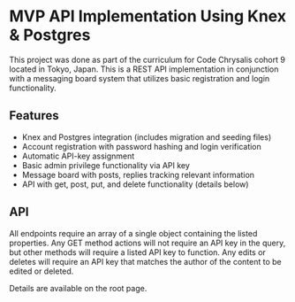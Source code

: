 # MVP API Implementation Using Knex & Postgres

This project was done as part of the curriculum for Code Chrysalis cohort 9 located in Tokyo, Japan. This is a REST API implementation in conjunction with a messaging board system that utilizes basic registration and login functionality.

## Features
* Knex and Postgres integration (includes migration and seeding files)
* Account registration with password hashing and login verification
* Automatic API-key assignment
* Basic admin privilege functionality via API key
* Message board with posts, replies tracking relevant information
* API with get, post, put, and delete functionality (details below)

## API


All endpoints require an array of a single object containing the listed properties. Any GET method actions will not require an API key in the query, but other methods will require a listed API key to function. Any edits or deletes will require an API key that matches the author of the content to be edited or deleted.

Details are available on the root page.